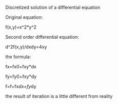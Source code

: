 Discretized solution of a differential equation

Original equation:

f(x,y)=x^2*y^2

Second order differential equation:

d^2f(x,y)/dxdy=4xy

the formula:

fx=fx0+fxy*dx

fy=fy0+fxy*dy

f=f+fx*dx+fy*dy

the result of iteration is a little different from reality
